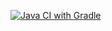 [![Java CI with Gradle](https://github.com/ValeryCharkin/BDD/actions/workflows/gradle-publish.yml/badge.svg)](https://github.com/ValeryCharkin/BDD/actions/workflows/gradle-publish.yml)
